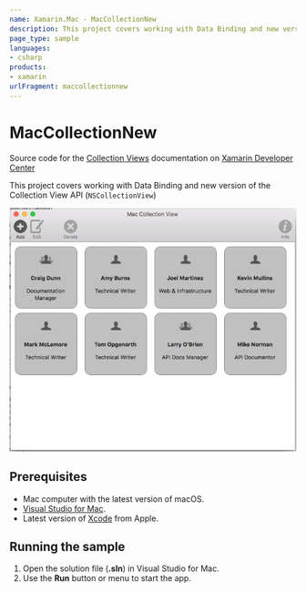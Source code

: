 ```yaml
---
name: Xamarin.Mac - MacCollectionNew
description: This project covers working with Data Binding and new version of the Collection View API on macOS.
page_type: sample
languages:
- csharp
products:
- xamarin
urlFragment: maccollectionnew
---
```

# MacCollectionNew

Source code for the [Collection Views](https://docs.microsoft.com/xamarin/mac/user-interface/collection-view) documentation on [Xamarin Developer Center](http://docs.microsoft.com/xamarin)

This project covers working with Data Binding and new version of the Collection View API (`NSCollectionView`)

![Mac app with collection view](Screenshots/01.png)

## Prerequisites

* Mac computer with the latest version of macOS.
* [Visual Studio for Mac](https://visualstudio.microsoft.com/vs/mac/).
* Latest version of [Xcode](https://developer.apple.com/xcode/) from Apple.

## Running the sample

1. Open the solution file (**.sln**) in Visual Studio for Mac.
1. Use the **Run** button or menu to start the app.
